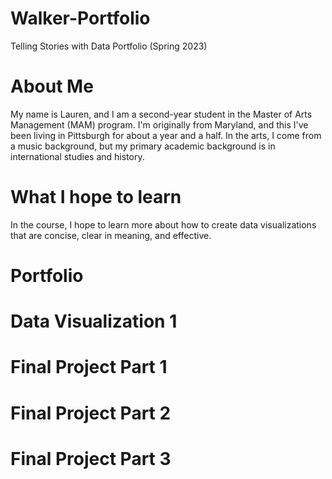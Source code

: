 # Walker-Portfolio
Telling Stories with Data Portfolio (Spring 2023)

# About Me
My name is Lauren, and I am a second-year student in the Master of Arts Management (MAM) program. I'm originally from Maryland, and this I've been living in Pittsburgh for about a year and a half. In the arts,  I come from a music background, but my primary academic background is in international studies and history. 

# What I hope to learn
In the course, I hope to learn more about how to create data visualizations that are concise, clear in meaning, and effective. 

# Portfolio
  # Data Visualization 1
  # Final Project Part 1
  # Final Project Part 2
  # Final Project Part 3
